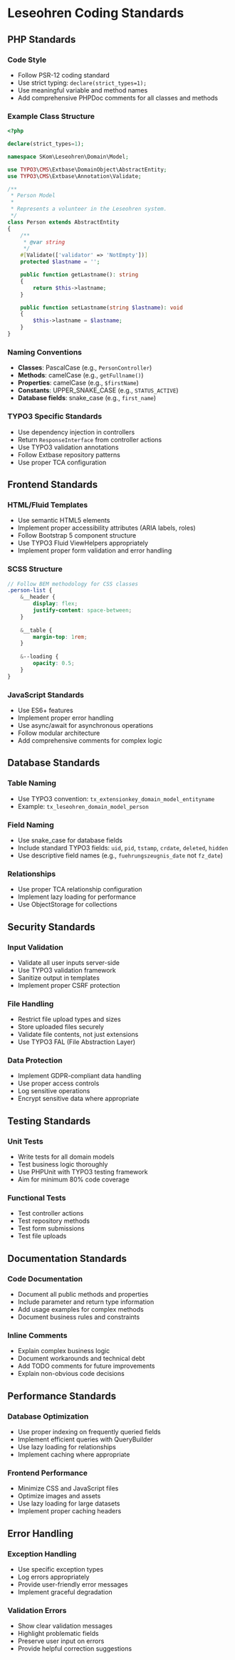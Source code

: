 # Leseohren Coding Standards

## PHP Standards

### Code Style
- Follow PSR-12 coding standard
- Use strict typing: `declare(strict_types=1);`
- Use meaningful variable and method names
- Add comprehensive PHPDoc comments for all classes and methods

### Example Class Structure
```php
<?php

declare(strict_types=1);

namespace SKom\Leseohren\Domain\Model;

use TYPO3\CMS\Extbase\DomainObject\AbstractEntity;
use TYPO3\CMS\Extbase\Annotation\Validate;

/**
 * Person Model
 *
 * Represents a volunteer in the Leseohren system.
 */
class Person extends AbstractEntity
{
    /**
     * @var string
     */
    #[Validate(['validator' => 'NotEmpty'])]
    protected $lastname = '';

    public function getLastname(): string
    {
        return $this->lastname;
    }

    public function setLastname(string $lastname): void
    {
        $this->lastname = $lastname;
    }
}
```

### Naming Conventions
- **Classes**: PascalCase (e.g., `PersonController`)
- **Methods**: camelCase (e.g., `getFullname()`)
- **Properties**: camelCase (e.g., `$firstName`)
- **Constants**: UPPER_SNAKE_CASE (e.g., `STATUS_ACTIVE`)
- **Database fields**: snake_case (e.g., `first_name`)

### TYPO3 Specific Standards
- Use dependency injection in controllers
- Return `ResponseInterface` from controller actions
- Use TYPO3 validation annotations
- Follow Extbase repository patterns
- Use proper TCA configuration

## Frontend Standards

### HTML/Fluid Templates
- Use semantic HTML5 elements
- Implement proper accessibility attributes (ARIA labels, roles)
- Follow Bootstrap 5 component structure
- Use TYPO3 Fluid ViewHelpers appropriately
- Implement proper form validation and error handling

### SCSS Structure
```scss
// Follow BEM methodology for CSS classes
.person-list {
    &__header {
        display: flex;
        justify-content: space-between;
    }
    
    &__table {
        margin-top: 1rem;
    }
    
    &--loading {
        opacity: 0.5;
    }
}
```

### JavaScript Standards
- Use ES6+ features
- Implement proper error handling
- Use async/await for asynchronous operations
- Follow modular architecture
- Add comprehensive comments for complex logic

## Database Standards

### Table Naming
- Use TYPO3 convention: `tx_extensionkey_domain_model_entityname`
- Example: `tx_leseohren_domain_model_person`

### Field Naming
- Use snake_case for database fields
- Include standard TYPO3 fields: `uid`, `pid`, `tstamp`, `crdate`, `deleted`, `hidden`
- Use descriptive field names (e.g., `fuehrungszeugnis_date` not `fz_date`)

### Relationships
- Use proper TCA relationship configuration
- Implement lazy loading for performance
- Use ObjectStorage for collections

## Security Standards

### Input Validation
- Validate all user inputs server-side
- Use TYPO3 validation framework
- Sanitize output in templates
- Implement proper CSRF protection

### File Handling
- Restrict file upload types and sizes
- Store uploaded files securely
- Validate file contents, not just extensions
- Use TYPO3 FAL (File Abstraction Layer)

### Data Protection
- Implement GDPR-compliant data handling
- Use proper access controls
- Log sensitive operations
- Encrypt sensitive data where appropriate

## Testing Standards

### Unit Tests
- Write tests for all domain models
- Test business logic thoroughly
- Use PHPUnit with TYPO3 testing framework
- Aim for minimum 80% code coverage

### Functional Tests
- Test controller actions
- Test repository methods
- Test form submissions
- Test file uploads

## Documentation Standards

### Code Documentation
- Document all public methods and properties
- Include parameter and return type information
- Add usage examples for complex methods
- Document business rules and constraints

### Inline Comments
- Explain complex business logic
- Document workarounds and technical debt
- Add TODO comments for future improvements
- Explain non-obvious code decisions

## Performance Standards

### Database Optimization
- Use proper indexing on frequently queried fields
- Implement efficient queries with QueryBuilder
- Use lazy loading for relationships
- Implement caching where appropriate

### Frontend Performance
- Minimize CSS and JavaScript files
- Optimize images and assets
- Use lazy loading for large datasets
- Implement proper caching headers

## Error Handling

### Exception Handling
- Use specific exception types
- Log errors appropriately
- Provide user-friendly error messages
- Implement graceful degradation

### Validation Errors
- Show clear validation messages
- Highlight problematic fields
- Preserve user input on errors
- Provide helpful correction suggestions